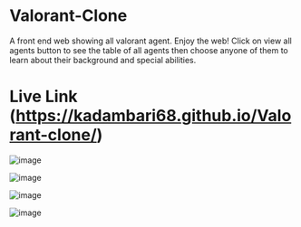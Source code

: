 # Valorant-Clone

A front end web showing all valorant agent. Enjoy the web!
Click on view all agents button to see the table of all agents then choose anyone of them to learn about their background and special abilities.

# Live Link (https://kadambari68.github.io/Valorant-clone/)

![image](https://user-images.githubusercontent.com/112871361/220972901-bb13de47-ecde-411f-a7f4-c9ae4155e083.png)

![image](https://user-images.githubusercontent.com/112871361/220973015-7f4ba3cf-199f-4c60-a259-4bd8209aee03.png)

![image](https://user-images.githubusercontent.com/112871361/220973132-f44e2bd7-5705-4d72-b33e-46c870acf958.png)

![image](https://user-images.githubusercontent.com/112871361/220973459-e6482dc1-fceb-47d1-907a-4c209174e1fd.png)

